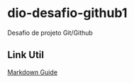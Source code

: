 # dio-desafio-github1
Desafio de projeto Git/Github
## Link Util 
[Markdown Guide](https://www.markdownguide.org/basic-syntax/)
